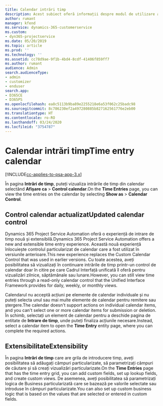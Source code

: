 ```yaml
---
title: Calendar intrări timp
description: Acest subiect oferă informații despre modul de utilizare a calendarului de intrări de timp.
author: rumant
manager: kfend
ms.service: dynamics-365-customerservice
ms.custom:
- dyn365-projectservice
ms.date: 05/20/2019
ms.topic: article
ms.prod: ''
ms.technology: ''
ms.assetid: cc78d9ae-9f1b-4bd4-8cdf-41406f859ff7
ms.author: rumant
audience: Admin
search.audienceType:
- admin
- customizer
- enduser
search.app:
- D365CE
- D365PS
ms.openlocfilehash: ea8c5113b9ba89e2255218e6a53f062c25badc98
ms.sourcegitcommit: 8c786230ef2a497280885b827162561776e2eb00
ms.translationtype: HT
ms.contentlocale: ro-RO
ms.lasthandoff: 03/24/2020
ms.locfileid: "3754787"
---
```

# <a name="time-entry-calendar"></a><span data-ttu-id="4ebf4-103">Calendar intrări timp</span><span class="sxs-lookup"><span data-stu-id="4ebf4-103">Time entry calendar</span></span>

[!INCLUDE[cc-applies-to-psa-app-3.x](../includes/cc-applies-to-psa-app-3x.md)]

<span data-ttu-id="4ebf4-104">În pagina **Intrări de timp**, puteți vizualiza intrările de timp din calendar selectând **Afișare ca** \> **Control calendar**.</span><span class="sxs-lookup"><span data-stu-id="4ebf4-104">On the **Time Entries** page, you can view the time entries on the calendar by selecting **Show as** \> **Calendar Control**.</span></span>

## <a name="updated-calendar-control"></a><span data-ttu-id="4ebf4-105">Control calendar actualizat</span><span class="sxs-lookup"><span data-stu-id="4ebf4-105">Updated calendar control</span></span>

<span data-ttu-id="4ebf4-106">Dynamics 365 Project Service Automation oferă o experiență de intrare de timp nouă și extensibilă.</span><span class="sxs-lookup"><span data-stu-id="4ebf4-106">Dynamics 365 Project Service Automation offers a new and extensible time entry experience.</span></span> <span data-ttu-id="4ebf4-107">Această nouă experiență înlocuiește controlul particularizat de calendar care a fost utilizat în versiunile anterioare.</span><span class="sxs-lookup"><span data-stu-id="4ebf4-107">This new experience replaces the Custom Calendar Control that was used in earlier versions.</span></span> <span data-ttu-id="4ebf4-108">Cu toate acestea, aveți posibilitatea să vizualizați în continuare intrările de timp printr-un control de calendar doar în citire pe care Cadrul Interfață unificată îl oferă pentru vizualizări zilnice, săptămânale sau lunare.</span><span class="sxs-lookup"><span data-stu-id="4ebf4-108">However, you can still view time entries through a read-only calendar control that the Unified Interface Framework provides for daily, weekly, or monthly views.</span></span>

<span data-ttu-id="4ebf4-109">Calendarul nu acceptă acțiuni pe elemente de calendar individuale și nu puteți selecta unul sau mai multe elemente de calendar pentru remitere sau ștergere.</span><span class="sxs-lookup"><span data-stu-id="4ebf4-109">The calendar doesn't support actions on individual calendar items, and you can't select one or more calendar items for submission or deletion.</span></span> <span data-ttu-id="4ebf4-110">În schimb, selectați un element de calendar pentru a deschide pagina de entitate de **Intrare de timp**, unde puteți finaliza acțiunile necesare.</span><span class="sxs-lookup"><span data-stu-id="4ebf4-110">Instead, select a calendar item to open the **Time Entry** entity page, where you can complete the required actions.</span></span>

## <a name="extensibility"></a><span data-ttu-id="4ebf4-111">Extensibilitate</span><span class="sxs-lookup"><span data-stu-id="4ebf4-111">Extensibility</span></span>

<span data-ttu-id="4ebf4-112">În pagina **Intrări de timp** care are grila de introducere timp, aveți posibilitatea să adăugați câmpuri particularizate, să parametrizați câmpuri de căutare și să creați vizualizări particularizate.</span><span class="sxs-lookup"><span data-stu-id="4ebf4-112">On the **Time Entries** page that has the time entry grid, you can add custom fields, set up lookup fields, and create custom views.</span></span> <span data-ttu-id="4ebf4-113">De asemenea, aveți posibilitatea să parametrizați logica de Business particularizată care se bazează pe valorile selectate sau introduse în câmpuri particularizate.</span><span class="sxs-lookup"><span data-stu-id="4ebf4-113">You can also set up custom business logic that is based on the values that are selected or entered in custom fields.</span></span>
